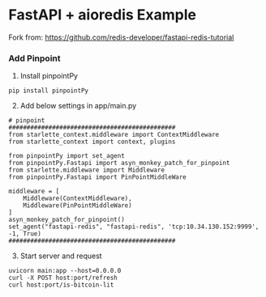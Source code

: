 # FastAPI + aioredis Example
Fork from: https://github.com/redis-developer/fastapi-redis-tutorial

### Add Pinpoint
1. Install pinpointPy
```
pip install pinpointPy
```
2. Add below settings in app/main.py
```
# pinpoint
##############################################
from starlette_context.middleware import ContextMiddleware
from starlette_context import context, plugins

from pinpointPy import set_agent
from pinpointPy.Fastapi import asyn_monkey_patch_for_pinpoint
from starlette.middleware import Middleware
from pinpointPy.Fastapi import PinPointMiddleWare

middleware = [
    Middleware(ContextMiddleware),
    Middleware(PinPointMiddleWare)
]
asyn_monkey_patch_for_pinpoint()
set_agent("fastapi-redis", "fastapi-redis", 'tcp:10.34.130.152:9999', -1, True)
##############################################

```
3. Start server and request
```
uvicorn main:app --host=0.0.0.0
curl -X POST host:port/refresh
curl host:port/is-bitcoin-lit
```
